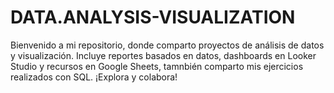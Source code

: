# DATA.ANALYSIS-VISUALIZATION
Bienvenido a mi repositorio, donde comparto proyectos de análisis de datos y visualización. Incluye reportes basados en datos, dashboards en Looker Studio y recursos en Google Sheets, tamnbién comparto mis ejercicios realizados con SQL. 
¡Explora y colabora! 
